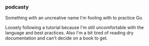 ### podcasty

Something with an uncreative name I'm fooling with to practice Go.

Loosely following a tutorial because I'm still uncomfortable with the language and best practices. Also I'm a bit tired of reading dry documentation and can't decide on a book to get.
